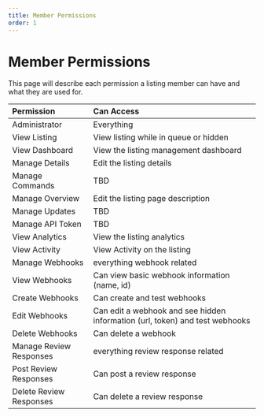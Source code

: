 ```yaml
---
title: Member Permissions
order: 1
---
```


# Member Permissions

This page will describe each permission a listing member can have and what they are used for.

| Permission              | Can Access                                                                   |
| :---------------------- | :--------------------------------------------------------------------------- |
| Administrator           | Everything                                                                   |
| View Listing            | View listing while in queue or hidden                                        |
| View Dashboard          | View the listing management dashboard                                        |
| Manage Details          | Edit the listing details                                                     |
| Manage Commands         | TBD                                                                          |
| Manage Overview         | Edit the listing page description                                            |
| Manage Updates          | TBD                                                                          |
| Manage API Token        | TBD                                                                          |
| View Analytics          | View the listing analytics                                                   |
| View Activity           | View Activity on the listing                                                 |
| Manage Webhooks         | everything webhook related                                                   |
| View Webhooks           | Can view basic webhook information (name, id)                                |
| Create Webhooks         | Can create and test webhooks                                                 |
| Edit Webhooks           | Can edit a webhook and see hidden information (url, token) and test webhooks |
| Delete Webhooks         | Can delete a webhook                                                         |
| Manage Review Responses | everything review response related                                           |
| Post Review Responses   | Can post a review response                                                   |
| Delete Review Responses | Can delete a review response                                                 |
